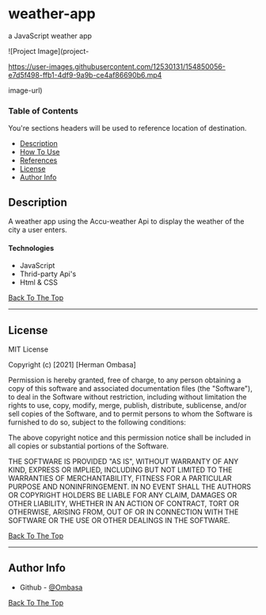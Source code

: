 # weather-app
a JavaScript weather app

![Project Image](project-

https://user-images.githubusercontent.com/12530131/154850056-e7d5f498-ffb1-4df9-9a9b-ce4af86690b6.mp4

image-url)

### Table of Contents
You're sections headers will be used to reference location of destination.

- [Description](#description)
- [How To Use](#how-to-use)
- [References](#references)
- [License](#license)
- [Author Info](#author-info)

## Description

A weather app using the  Accu-weather Api to display the weather of the city a user enters.


#### Technologies

- JavaScript
- Thrid-party Api's
- Html & CSS

[Back To The Top](#weather-app)

---

## License

MIT License

Copyright (c) [2021] [Herman Ombasa]

Permission is hereby granted, free of charge, to any person obtaining a copy
of this software and associated documentation files (the "Software"), to deal
in the Software without restriction, including without limitation the rights
to use, copy, modify, merge, publish, distribute, sublicense, and/or sell
copies of the Software, and to permit persons to whom the Software is
furnished to do so, subject to the following conditions:

The above copyright notice and this permission notice shall be included in all
copies or substantial portions of the Software.

THE SOFTWARE IS PROVIDED "AS IS", WITHOUT WARRANTY OF ANY KIND, EXPRESS OR
IMPLIED, INCLUDING BUT NOT LIMITED TO THE WARRANTIES OF MERCHANTABILITY,
FITNESS FOR A PARTICULAR PURPOSE AND NONINFRINGEMENT. IN NO EVENT SHALL THE
AUTHORS OR COPYRIGHT HOLDERS BE LIABLE FOR ANY CLAIM, DAMAGES OR OTHER
LIABILITY, WHETHER IN AN ACTION OF CONTRACT, TORT OR OTHERWISE, ARISING FROM,
OUT OF OR IN CONNECTION WITH THE SOFTWARE OR THE USE OR OTHER DEALINGS IN THE
SOFTWARE.

[Back To The Top](#read-me-template)

---

## Author Info

- Github - [@Ombasa](https://github.com/haman1)

[Back To The Top](#read-me-template)



